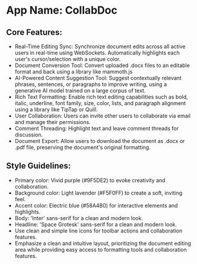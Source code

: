 # **App Name**: CollabDoc

## Core Features:

- Real-Time Editing Sync: Synchronize document edits across all active users in real-time using WebSockets. Automatically highlights each user's cursor/selection with a unique color.
- Document Conversion Tool: Convert uploaded .docx files to an editable format and back using a library like mammoth.js
- AI-Powered Content Suggestion Tool: Suggest contextually relevant phrases, sentences, or paragraphs to improve writing, using a generative AI model trained on a large corpus of text.
- Rich Text Formatting: Enable rich text editing capabilities such as bold, italic, underline, font family, size, color, lists, and paragraph alignment using a library like TipTap or Quill.
- User Collaboration: Users can invite other users to collaborate via email and manage their permissions.
- Comment Threading: Highlight text and leave comment threads for discussion.
- Document Export: Allow users to download the document as .docx or .pdf file, preserving the document's original formatting.

## Style Guidelines:

- Primary color: Vivid purple (#9F5DE2) to evoke creativity and collaboration.
- Background color: Light lavender (#F5F0FF) to create a soft, inviting feel.
- Accent color: Electric blue (#58A4B0) for interactive elements and highlights.
- Body: 'Inter' sans-serif for a clean and modern look.
- Headline: 'Space Grotesk' sans-serif for a clean and modern look.
- Use clean and simple line icons for toolbar actions and collaboration features.
- Emphasize a clean and intuitive layout, prioritizing the document editing area while providing easy access to formatting tools and collaboration features.